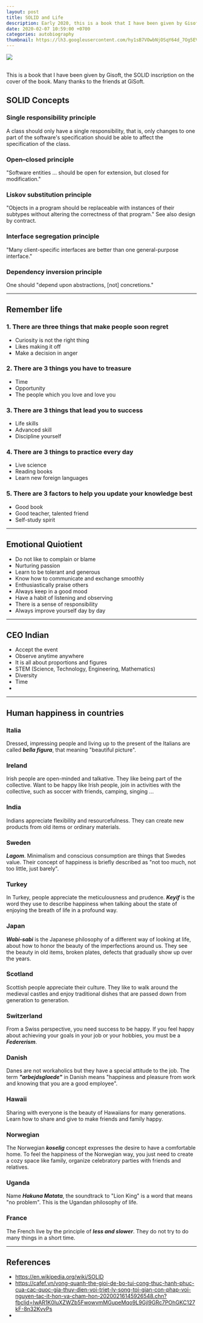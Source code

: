 ```yaml
---
layout: post
title: SOLID and Life
description: Early 2020, this is a book that I have been given by Gisoft, the SOLID inscription on the cover of the book. Many thanks to the friends at GiSoft. I have been describing the life on this posts.
date: 2020-02-07 10:59:00 +0700
categories: autobiography
thumbnail: https://lh3.googleusercontent.com/hy1sB7VOwbNjOSqY64d_7Og5EVPhJnJoPx1U9d9QnQKZBCu-dsD155BFXucvbZvo7JWWjEHTIUj4ZHCsfCIPr_vxxhEra4lUIb7L6PvlBfZz4YQVEQG4Kg_kKnzc9CR0ewStehNmKDVRT10uocXvgekpU-jftF1HdLVsbfbr7wk7HXboANJdN1qAZbJbaWxm3P8Dw2trLSv-zt0MoMnrVdL7wRxkXi8DzSDyUR5gZLULLxsrMn3AA7KbDoxEqkIs65dUbhwCVjuNToPRjqu43Db7UFG-1eAgB1YSbk7Y1tRImh-3nJSmbVvamE2tcCTZqm9sbM2dvk1WWpjFFDvuBFL6XtqAo6q9Km8dZh0m4MOCZw8WatE5AzVZ-cIT6kaFoDU2HqLJ6eFOzWFVPpFNvJ13JL3WTQUvGFic4MtKlQGoMxReHOO9R1iD5W0W_HtmL7eyOxps_S3NwdCPXPCsuEVAiur5ELVIg6-HcTBgXjscPNQd3hUnRrbH-E2gA1bADeLhoch_rY_-tj4tPBSrjjmr497B4F7Mqg-B6TrUaknYikXHCOfH4QntvooMvitkTK9Bw-dymtezLNNf19WOsNnWWmuspJMOBDy1Q4gPURuLDaWxA89InulzehNrtFIt4wHpSwoswtEgb8LEg6LGyYqNrofxNH_U6sMKQ-A_FG_OnmP4Fez9KO4=w628-h419-no
---
```


![](https://lh3.googleusercontent.com/hy1sB7VOwbNjOSqY64d_7Og5EVPhJnJoPx1U9d9QnQKZBCu-dsD155BFXucvbZvo7JWWjEHTIUj4ZHCsfCIPr_vxxhEra4lUIb7L6PvlBfZz4YQVEQG4Kg_kKnzc9CR0ewStehNmKDVRT10uocXvgekpU-jftF1HdLVsbfbr7wk7HXboANJdN1qAZbJbaWxm3P8Dw2trLSv-zt0MoMnrVdL7wRxkXi8DzSDyUR5gZLULLxsrMn3AA7KbDoxEqkIs65dUbhwCVjuNToPRjqu43Db7UFG-1eAgB1YSbk7Y1tRImh-3nJSmbVvamE2tcCTZqm9sbM2dvk1WWpjFFDvuBFL6XtqAo6q9Km8dZh0m4MOCZw8WatE5AzVZ-cIT6kaFoDU2HqLJ6eFOzWFVPpFNvJ13JL3WTQUvGFic4MtKlQGoMxReHOO9R1iD5W0W_HtmL7eyOxps_S3NwdCPXPCsuEVAiur5ELVIg6-HcTBgXjscPNQd3hUnRrbH-E2gA1bADeLhoch_rY_-tj4tPBSrjjmr497B4F7Mqg-B6TrUaknYikXHCOfH4QntvooMvitkTK9Bw-dymtezLNNf19WOsNnWWmuspJMOBDy1Q4gPURuLDaWxA89InulzehNrtFIt4wHpSwoswtEgb8LEg6LGyYqNrofxNH_U6sMKQ-A_FG_OnmP4Fez9KO4=w628-h419-no)

<!-- {:.first-large-letter} -->
  <br>
  This is a book that I have been given by Gisoft, the SOLID inscription on the cover of the book. Many thanks to the friends at GiSoft.
  <br>

## SOLID Concepts
### Single responsibility principle
A class should only have a single responsibility, that is, only changes to one part of the software's specification should be able to affect the specification of the class.

### Open–closed principle
"Software entities ... should be open for extension, but closed for modification."

### Liskov substitution principle
"Objects in a program should be replaceable with instances of their subtypes without altering the correctness of that program." See also design by contract.

### Interface segregation principle
"Many client-specific interfaces are better than one general-purpose interface."

### Dependency inversion principle
One should "depend upon abstractions, [not] concretions."

---
## Remember life
### 1. There are three things that make people soon regret
- Curiosity is not the right thing
- Likes making it off
- Make a decision in anger

### 2. There are 3 things you have to treasure
- Time
- Opportunity
- The people which you love and love you

### 3. There are 3 things that lead you to success
- Life skills
- Advanced skill
- Discipline yourself

### 4. There are 3 things to practice every day
- Live science
- Reading books
- Learn new foreign languages

### 5. There are 3 factors to help you update your knowledge best
- Good book
- Good teacher, talented friend
- Self-study spirit
---

## Emotional Quiotient
- Do not like to complain or blame
- Nurturing passion
- Learn to be tolerant and generous
- Know how to communicate and exchange smoothly
- Enthusiastically praise others
- Always keep in a good mood
- Have a habit of listening and observing
- There is a sense of responsibility
- Always improve yourself day by day

---

## CEO Indian
- Accept the event
- Observe anytime anywhere
- It is all about proportions and figures
- STEM (Science, Technology, Engineering, Mathematics)
- Diversity
- Time
- 

---
## Human happiness in countries
### Italia
Dressed, impressing people and living up to the present of the Italians are called ***bella figura***, that meaning "beautiful picture".

### Ireland
Irish people are open-minded and talkative. They like being part of the collective. Want to be happy like Irish people, join in activities with the collective, such as soccer with friends, camping, singing ...

### India
Indians appreciate flexibility and resourcefulness. They can create new products from old items or ordinary materials.

### Sweden
***Lagom***. Minimalism and conscious consumption are things that Swedes value.
Their concept of happiness is briefly described as "not too much, not too little, just barely".

### Turkey
In Turkey, people appreciate the meticulousness and prudence. ***Keyif*** is the word they use to describe happiness when talking about the state of enjoying the breath of life in a profound way.

### Japan
***Wabi-sabi*** is the Japanese philosophy of a different way of looking at life, about how to honor the beauty of the imperfections around us. They see the beauty in old items, broken plates, defects that gradually show up over the years.

### Scotland
Scottish people appreciate their culture. They like to walk around the medieval castles and enjoy traditional dishes that are passed down from generation to generation.

### Switzerland
From a Swiss perspective, you need success to be happy. If you feel happy about achieving your goals in your job or your hobbies, you must be a ***Federerism***.

### Danish
Danes are not workaholics but they have a special attitude to the job. The term ***"arbejdsglaede"*** in Danish means "happiness and pleasure from work and knowing that you are a good employee".

### Hawaii
Sharing with everyone is the beauty of Hawaiians for many generations. Learn how to share and give to make friends and family happy.

### Norwegian
The Norwegian ***koselig*** concept expresses the desire to have a comfortable home. To feel the happiness of the Norwegian way, you just need to create a cozy space like family, organize celebratory parties with friends and relatives.

### Uganda
Name ***Hakuna Matata***, the soundtrack to "Lion King" is a word that means "no problem". This is the Ugandan philosophy of life.

### France
The French live by the principle of ***less and slower***. They do not try to do many things in a short time.

---
## References
- https://en.wikipedia.org/wiki/SOLID
- https://cafef.vn/vong-quanh-the-gioi-de-bo-tui-cong-thuc-hanh-phuc-cua-cac-quoc-gia-thuy-dien-voi-triet-ly-song-toi-gian-con-phap-voi-nguyen-tac-it-hon-va-cham-hon-20200216145926548.chn?fbclid=IwAR1K0IuXZWZb5FwowvmMGupeMqo9L9Gjl9GRc7POhGKC127kF-8n32KvvPs
- 
